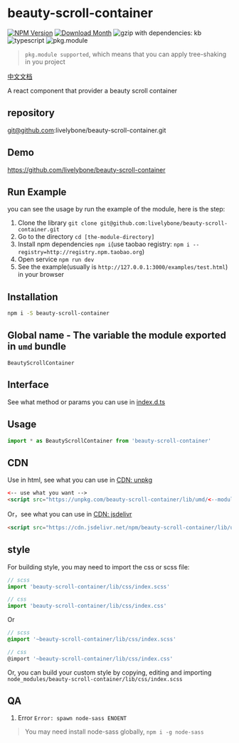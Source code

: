 # beauty-scroll-container
[![NPM Version](http://img.shields.io/npm/v/beauty-scroll-container.svg?style=flat-square)](https://www.npmjs.com/package/beauty-scroll-container)
[![Download Month](http://img.shields.io/npm/dm/beauty-scroll-container.svg?style=flat-square)](https://www.npmjs.com/package/beauty-scroll-container)
![gzip with dependencies: kb](https://img.shields.io/badge/gzip--with--dependencies-kb-brightgreen.svg "gzip with dependencies: kb")
![typescript](https://img.shields.io/badge/typescript-supported-blue.svg "typescript")
![pkg.module](https://img.shields.io/badge/pkg.module-supported-blue.svg "pkg.module")

> `pkg.module supported`, which means that you can apply tree-shaking in you project

[中文文档](./README-CN.md)

A react component that provider a beauty scroll container

## repository
git@github.com:livelybone/beauty-scroll-container.git

## Demo
https://github.com/livelybone/beauty-scroll-container

## Run Example
you can see the usage by run the example of the module, here is the step:

1. Clone the library `git clone git@github.com:livelybone/beauty-scroll-container.git`
2. Go to the directory `cd [the-module-directory]`
3. Install npm dependencies `npm i`(use taobao registry: `npm i --registry=http://registry.npm.taobao.org`)
4. Open service `npm run dev`
5. See the example(usually is `http://127.0.0.1:3000/examples/test.html`) in your browser

## Installation
```bash
npm i -S beauty-scroll-container
```

## Global name - The variable the module exported in `umd` bundle
`BeautyScrollContainer`

## Interface
See what method or params you can use in [index.d.ts](./index.d.ts)

## Usage
```js
import * as BeautyScrollContainer from 'beauty-scroll-container'
```

## CDN
Use in html, see what you can use in [CDN: unpkg](https://unpkg.com/beauty-scroll-container/lib/umd/)
```html
<-- use what you want -->
<script src="https://unpkg.com/beauty-scroll-container/lib/umd/<--module-->.js"></script>
```

Or，see what you can use in [CDN: jsdelivr](https://cdn.jsdelivr.net/npm/beauty-scroll-container/lib/umd/)
```html
<script src="https://cdn.jsdelivr.net/npm/beauty-scroll-container/lib/umd/<--module-->.js"></script>
```

## style
For building style, you may need to import the css or scss file:
```js
// scss
import 'beauty-scroll-container/lib/css/index.scss'

// css
import 'beauty-scroll-container/lib/css/index.css'
```
Or
```scss
// scss
@import '~beauty-scroll-container/lib/css/index.scss'

// css
@import '~beauty-scroll-container/lib/css/index.css'
```

Or, you can build your custom style by copying, editing and importing `node_modules/beauty-scroll-container/lib/css/index.scss`

## QA

1. Error `Error: spawn node-sass ENOENT`

> You may need install node-sass globally, `npm i -g node-sass`
